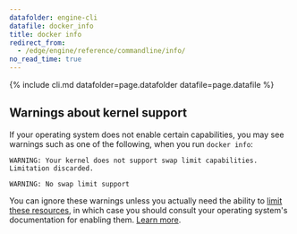 ```yaml
---
datafolder: engine-cli
datafile: docker_info
title: docker info
redirect_from:
  - /edge/engine/reference/commandline/info/
no_read_time: true
---
```

<!--
Sorry, but the contents of this page are automatically generated from
Docker's source code. If you want to suggest a change to the text that appears
here, you'll need to find the string by searching this repo:

https://www.github.com/docker/cli
-->
{% include cli.md datafolder=page.datafolder datafile=page.datafile %}

## Warnings about kernel support

If your operating system does not enable certain capabilities, you may see
warnings such as one of the following, when you run `docker info`:

```none
WARNING: Your kernel does not support swap limit capabilities. Limitation discarded.
```

```none
WARNING: No swap limit support
```

You can ignore these warnings unless you actually need the ability to
[limit these resources](/engine/admin/resource_constraints.md), in which case you
should consult your operating system's documentation for enabling them.
[Learn more](/engine/installation/linux/linux-postinstall.md#your-kernel-does-not-support-cgroup-swap-limit-capabilities).
